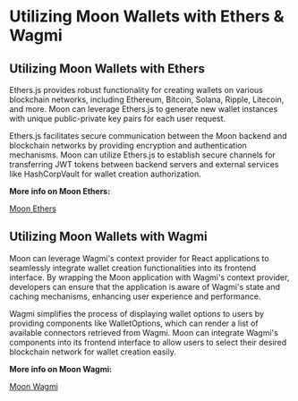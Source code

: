 # Utilizing Moon Wallets with Ethers & Wagmi

## Utilizing Moon Wallets with Ethers

Ethers.js provides robust functionality for creating wallets on various blockchain networks, including Ethereum, Bitcoin, Solana, Ripple, Litecoin, and more. Moon can leverage Ethers.js to generate new wallet instances with unique public-private key pairs for each user request.

Ethers.js facilitates secure communication between the Moon backend and blockchain networks by providing encryption and authentication mechanisms. Moon can utilize Ethers.js to establish secure channels for transferring JWT tokens between backend servers and external services like HashCorpVault for wallet creation authorization.

**More info on Moon Ethers:**

[Moon Ethers](../additional-moon-packages-7ca327c0bb2846d88b8ba5bc6caeaead/moon-ethers-f381fbf881c647e1aab3d43fb4ad0600/)

## Utilizing Moon Wallets with Wagmi

Moon can leverage Wagmi's context provider for React applications to seamlessly integrate wallet creation functionalities into its frontend interface. By wrapping the Moon application with Wagmi's context provider, developers can ensure that the application is aware of Wagmi's state and caching mechanisms, enhancing user experience and performance.

Wagmi simplifies the process of displaying wallet options to users by providing components like WalletOptions, which can render a list of available connectors retrieved from Wagmi. Moon can integrate Wagmi's components into its frontend interface to allow users to select their desired blockchain network for wallet creation easily.

**More info on Moon Wagmi:**

[Moon Wagmi](../additional-moon-packages-7ca327c0bb2846d88b8ba5bc6caeaead/moon-wagmi-3d44fd4699594c2397129482dc52589f.md)
